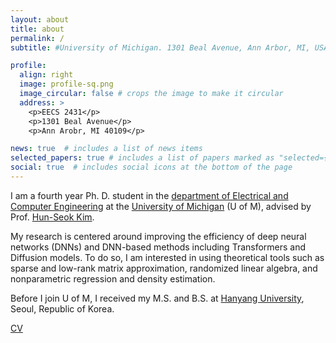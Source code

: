 ```yaml
---
layout: about
title: about
permalink: /
subtitle: #University of Michigan. 1301 Beal Avenue, Ann Arbor, MI, USA. 

profile:
  align: right
  image: profile-sq.png
  image_circular: false # crops the image to make it circular
  address: >
    <p>EECS 2431</p>
    <p>1301 Beal Avenue</p>
    <p>Ann Arobr, MI 40109</p>

news: true  # includes a list of news items
selected_papers: true # includes a list of papers marked as "selected={true}"
social: true  # includes social icons at the bottom of the page
---
```


I am a fourth year Ph. D. student in the [department of Electrical and Computer Engineering](http://ece.engin.umich.edu) at the [University of Michigan](https://umich.edu) (U of M), advised by Prof. [Hun-Seok Kim](https://kim.engin.umich.edu).

My research is centered around improving the efficiency of deep neural networks (DNNs) and DNN-based methods including Transformers and Diffusion models. To do so, I am interested in using theoretical tools such as sparse and low-rank matrix approximation, randomized linear algebra, and nonparametric regression and density estimation.   

Before I join U of M, I received my M.S. and B.S. at [Hanyang University](https://www.hanyang.ac.kr/web/eng), Seoul, Republic of Korea.


[CV](https://changwoolee.github.io/assets/pdf/CV_CL.pdf) 
